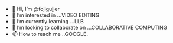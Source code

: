 - 👋 Hi, I’m @fojigujjer
- 👀 I’m interested in ...VIDEO EDITING
- 🌱 I’m currently learning ...LLB
- 💞️ I’m looking to collaborate on ...COLLABORATIVE COMPUTING
- 📫 How to reach me ..GOOGLE.

<!---
fojigujjer/fojigujjer is a ✨ special ✨ repository because its `README.md` (this file) appears on your GitHub profile.
You can click the Preview link to take a look at your changes.
--->
